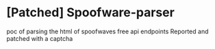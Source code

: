 # [Patched] Spoofware-parser 
poc of parsing the html of spoofwaves free api endpoints
Reported and patched with a captcha 
